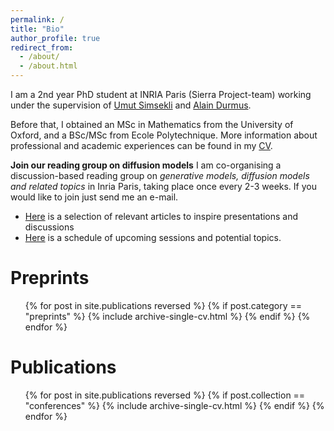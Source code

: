 ```yaml
---
permalink: /
title: "Bio"
author_profile: true
redirect_from: 
  - /about/
  - /about.html
---
```


I am a 2nd year PhD student at INRIA Paris (Sierra Project-team) working under the supervision of [Umut Simsekli](https://www.di.ens.fr/umut.simsekli/) and [Alain Durmus](https://alain.perso.math.cnrs.fr). 

Before that, I obtained an MSc in Mathematics from the University of Oxford, and a BSc/MSc from Ecole Polytechnique. More information about professional and academic experiences can be found in my [CV](/files/dario_resume.pdf).

**Join our reading group on diffusion models** I am co-organising a discussion-based reading group on *generative models, diffusion models and related topics* in Inria Paris, taking place once every 2-3 weeks. If you would like to join just send me an e-mail. 
- [Here](https://docs.google.com/document/d/1XxFj70hNiBjkjQEWdlCd2U499FIhGfAiaW9Ud5xz_tE/edit?usp=sharing) is a selection of relevant articles to inspire presentations and discussions
- [Here](https://docs.google.com/document/d/1sjmmSj1XZW126yRTvy56WnQnU8vZqqdKuOVbKOXXjXw/edit?usp=sharing) is a schedule of upcoming sessions and potential topics.


# Preprints

<ul>{% for post in site.publications reversed %}
  {% if post.category == "preprints" %}
    {% include archive-single-cv.html %}
  {% endif %}
{% endfor %}</ul>

# Publications
<ul>{% for post in site.publications reversed %}
  {% if post.collection == "conferences" %}
    {% include archive-single-cv.html %}
  {% endif %}
{% endfor %}</ul>